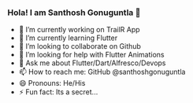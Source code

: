 ### Hola! I am Santhosh Gonuguntla 👋


- 🔭 I’m currently working on TrailR App
- 🌱 I’m currently learning Flutter
- 👯 I’m looking to collaborate on Github
- 🤔 I’m looking for help with Flutter Animations
- 💬 Ask me about Flutter/Dart/Alfresco/Devops
- 📫 How to reach me: GitHub @santhoshgonuguntla
- 😄 Pronouns: He/His
- ⚡ Fun fact: Its a secret...
